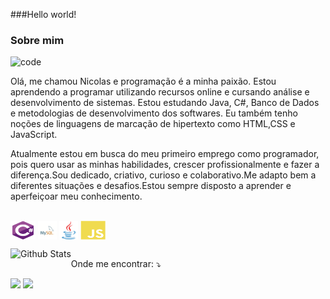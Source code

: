 
###Hello world! 


<p><h3>Sobre mim</h3><img width="15" height="15" src="https://img.icons8.com/color/48/code.png" alt="code"/>
</p> 

Olá, me chamou Nicolas e programação é a minha paixão. Estou aprendendo a programar utilizando recursos online e cursando análise e desenvolvimento de sistemas. Estou estudando Java, C#, Banco de Dados e metodologias de desenvolvimento dos softwares. Eu também tenho noções de linguagens de marcação de hipertexto como HTML,CSS e JavaScript.

Atualmente estou em busca do meu primeiro emprego como programador, pois quero usar as minhas habilidades, crescer profissionalmente e fazer a diferença.Sou dedicado, criativo, curioso e colaborativo.Me adapto bem a diferentes situações e desafios.Estou sempre disposto a aprender e aperfeiçoar meu conhecimento.


  <div style="display: inline_block"><br>
 
  <img align="center" alt="Csharp" height="30" width="40" src="https://raw.githubusercontent.com/devicons/devicon/master/icons/csharp/csharp-original.svg">
    <img align="center" alt="Csharp" height="30" width="30" src="https://raw.githubusercontent.com/github/explore/80688e429a7d4ef2fca1e82350fe8e3517d3494d/topics/mysql/mysql.png" alt="MySQL"/>
  <img align="center" alt="-Csharp" height="30" width="30" 
    src="https://github.com/devicons/devicon/blob/master/icons/java/java-original.svg" alt="Java"/>
  <img align="center" alt="nicolas-Js" height="30" width="40" src="https://raw.githubusercontent.com/devicons/devicon/master/icons/javascript/javascript-plain.svg">
<br>
  
 </p>
      <img
        align="left"
        src="https://github-readme-stats.vercel.app/api/top-langs/?username=NicolasKonishi&theme=dark&hide_border=false&include_all_commits=true&count_private=true&layout=compact"
        alt="Github Stats"
      />
    </td>
    

##

<div> 
  <p align="left">
  Onde me encontrar: ⤵️
</p>
  <a href = "mailto:kenzonicolas8@gmail.com"><img src="https://img.shields.io/badge/-Gmail-%23333?style=for-the-badge&logo=gmail&logoColor=white" target="_blank"></a>
  <a href="https://www.linkedin.com/in/nicolas-onishi-b893b6212/" target="_blank"><img src="https://img.shields.io/badge/-LinkedIn-%230077B5?style=for-the-badge&logo=linkedin&logoColor=white" target="_blank"></a> 
</div>

